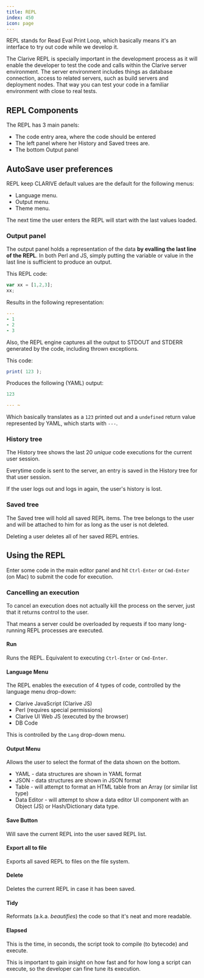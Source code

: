 ```yaml
---
title: REPL
index: 450
icon: page
---
```


REPL stands for Read Eval Print Loop, which basically means it's an interface to try out code while we develop it.

The Clarive REPL is specially important in the development process as it will enable the developer to test the code and
calls within the Clarive server environment. The server environment includes things as database connection, access to
related servers, such as build servers and deployment nodes. That way you can test your code in a familiar environment
with close to real tests.

## REPL Components

The REPL has 3 main panels:

- The code entry area, where the code should be entered
- The left panel where her History and Saved trees are.
- The bottom Output panel

## AutoSave user preferences

REPL keep CLARIVE default values are the default for the following menus:

- Language menu.
- Output menu.
- Theme menu.

The next time the user enters the REPL will start with the last values loaded.

### Output panel

The output panel holds a representation of the data **by evalling the last line of the REPL**. In both Perl and JS,
simply putting the variable or value in the last line is sufficient to produce an output.

This REPL code:

```javascript
var xx = [1,2,3];
xx;
```

Results in the following representation:

```yaml
---
- 1
- 2
- 3
```

Also, the REPL engine captures all the output to STDOUT and STDERR generated by the code, including thrown exceptions.

This code:

```javascript
print( 123 );
```

Produces the following (YAML) output:

```yaml
123

--- ~
```

Which basically translates as a `123` printed out and a `undefined` return value represented by YAML, which starts with
`---`.

### History tree

The History tree shows the last 20 *unique* code executions for the current user session.

Everytime code is sent to the server, an entry is saved in the History tree for that user session.

If the user logs out and logs in again, the user's history is lost.

### Saved tree

The Saved tree will hold all saved REPL items. The tree belongs to the user and will be attached to him for as long as
the user is not deleted.

Deleting a user deletes all of her saved REPL entries.

## Using the REPL

Enter some code in the main editor panel and hit `Ctrl-Enter` or `Cmd-Enter` (on Mac) to submit the code for execution.

### Cancelling an execution

To cancel an execution does not actually kill the process on the server, just that it returns control to the user.

That means a server could be overloaded by requests if too many long-running REPL processes are executed.

#### Run

Runs the REPL. Equivalent to executing `Ctrl-Enter` or `Cmd-Enter`.

#### Language Menu

The REPL enables the execution of 4 types of code, controlled by the language menu drop-down:

- Clarive JavaScript (Clarive JS)
- Perl (requires special permissions)
- Clarive UI Web JS (executed by the browser)
- DB Code

This is controlled by the `Lang` drop-down menu.

#### Output Menu

Allows the user to select the format of the data shown on the bottom.

- YAML - data structures are shown in YAML format
- JSON - data structures are shown in JSON format
- Table - will attempt to format an HTML table from an Array (or similar list type)
- Data Editor - will attempt to show a data editor UI component with an Object (JS) or Hash/Dictionary data type.

#### Save Button

Will save the current REPL into the user saved REPL list.

#### Export all to file

Exports all saved REPL to files on the file system.

#### Delete

Deletes the current REPL in case it has been saved.

#### Tidy

Reformats (a.k.a. *beautifies*) the code so that it's neat and more readable.

#### Elapsed

This is the time, in seconds, the script took to compile (to bytecode) and execute.

This is important to gain insight on how fast and for how long a script can execute, so the developer can fine tune its
execution.
